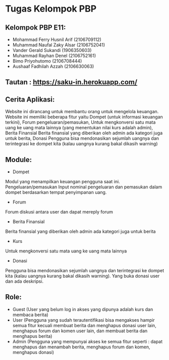 # Tugas Kelompok PBP

## Kelompok PBP E11:

- Mohammad Ferry Husnil Arif (2106709112)
- Muhammad Naufal Zaky Alsar (2106752041)
- Vander Gerald Sukandi (1906350603)
- Muhammad Rayhan Denel (2106752161)
- Bimo Priyohutomo (2106708444)
- Aushaaf Fadhilah Azzah (2106630063)

## Tautan : https://saku-in.herokuapp.com/

## Cerita Aplikasi:

Website ini dirancang untuk membantu orang untuk mengelola keuangan. Website ini memiliki beberapa fitur yaitu Dompet (untuk informasi keuangan terkini), Forum pengeluaran/pemasukan, Untuk mengkonversi satu mata uang ke uang mata lainnya (yang menentukan nilai kurs adalah admin), Berita Finansial Berita finansial yang diberikan oleh admin ada kategori juga untuk berita, Donasi Pengguna bisa mendonasikan sejumlah uangnya dan terintegrasi ke dompet kita (kalau uangnya kurang bakal dikasih warning)

## Module:

- Dompet

Modul yang menampilkan keuangan pengguna saat ini. Pengeluaran/pemasukan Input nominal pengeluaran dan pemasukan dalam dompet berdasarkan tempat penyimpanan uang.

- Forum

Forum diskusi antara user dan dapat mereply forum

- Berita Finansial

Berita finansial yang diberikan oleh admin ada kategori juga untuk berita

- Kurs

Untuk mengkonversi satu mata uang ke uang mata lainnya

- Donasi

Pengguna bisa mendonasikan sejumlah uangnya dan terintegrasi ke dompet kita (kalau uangnya kurang bakal dikasih warning). Yang buka donasi user dan ada deskripsi.

## Role:

- Guest (User yang belum log in akses yang dipunya adalah kurs dan membaca berita)
- User (Pengguna yang sudah terautentifikasi bisa mengakses hampir semua fitur kecuali membuat berita dan menghapus donasi user lain, menghapus forum dan komen user lain, dan membuat berita dan menghapus berita)
- Admin (Pengguna yang mempunyai akses ke semua fitur seperti : dapat menghapus dan menambah berita, menghapus forum dan komen, menghapus donasi)
